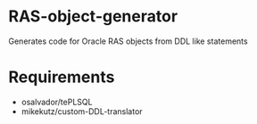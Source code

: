 # RAS-object-generator
Generates code for Oracle RAS objects from DDL like statements

# Requirements

- osalvador/tePLSQL
- mikekutz/custom-DDL-translator
